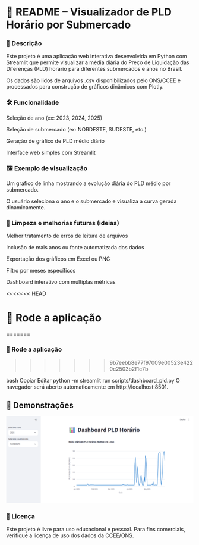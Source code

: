# 📘 README – Visualizador de PLD Horário por Submercado


### 🧾 Descrição

Este projeto é uma aplicação web interativa desenvolvida em Python com Streamlit que permite visualizar a média diária do Preço de Liquidação das Diferenças (PLD) horário para diferentes submercados e anos no Brasil.

Os dados são lidos de arquivos .csv disponibilizados pelo ONS/CCEE e processados para construção de gráficos dinâmicos com Plotly.

### 🛠️ Funcionalidade

Seleção de ano (ex: 2023, 2024, 2025)

Seleção de submercado (ex: NORDESTE, SUDESTE, etc.)

Geração de gráfico de PLD médio diário

Interface web simples com Streamlit

### 🖼️ Exemplo de visualização

Um gráfico de linha mostrando a evolução diária do PLD médio por submercado.

O usuário seleciona o ano e o submercado e visualiza a curva gerada dinamicamente.

### 🧼 Limpeza e melhorias futuras (ideias)

Melhor tratamento de erros de leitura de arquivos

Inclusão de mais anos ou fonte automatizada dos dados

Exportação dos gráficos em Excel ou PNG

Filtro por meses específicos

Dashboard interativo com múltiplas métricas

<<<<<<< HEAD
# 🚀 Rode a aplicação
=======
### 🚀 Rode a aplicação
>>>>>>> 9b7eebb8e77f97009e00523e4220c2503b2f1c7b

bash
Copiar
Editar
python -m streamlit run scripts/dashboard_pld.py
O navegador será aberto automaticamente em http://localhost:8501. 

## 📸 Demonstrações

![IMG](IMG/DASH.png)

### 📜 Licença

Este projeto é livre para uso educacional e pessoal. Para fins comerciais, verifique a licença de uso dos dados da CCEE/ONS.

